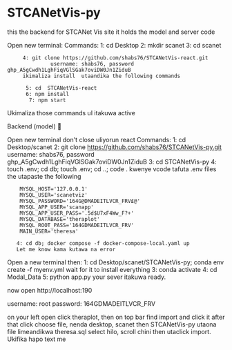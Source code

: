 # STCANetVis-py
this the backend for STCANet Vis site it holds the model and server code

Open new terminal:
     Commands:
        1: cd Desktop
         2: mkdir scanet
         3: cd scanet

         4: git clone https://github.com/shabs76/STCANetVis-react.git
                  username: shabs76, password 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
         ikimaliza install  utaandika the following commands
          
          5: cd  STCANetVis-react
          6: npm install
           7: npm start

Ukimaliza those commands uI itakuwa active

Backend (model) 🥱

Open new terminal don't close uliyorun react
Commands:
     1: cd Desktop/scanet
      2: git clone https://github.com/shabs76/STCANetVis-py.git
             username: shabs76, password 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
       3: cd STCANetVis-py
       4: touch .env; cd db; touch .env; cd ..; code .
       kwenye vcode tafuta .env files the utapaste the following

        MYSQL_HOST='127.0.0.1'
        MYSQL_USER='scanetviz'
        MYSQL_PASSWORD='164G@DMADEITLVCR_FRV£@'
        MYSQL_APP_USER='scanapp'
        MYSQL_APP_USER_PASS='.5d$U7xF4Ww_F?+'
        MYSQL_DATABASE='theraplot'
        MYSQL_ROOT_PASS='164GDMADEITLVCR_FRV'
        MAIN_USER='theresa'

       4: cd db; docker compose -f docker-compose-local.yaml up
       Let me know kama kutawa na error
Open a new terminal  then:
       1: cd Desktop/scanet/STCANetVis-py; conda env create -f myenv.yml
wait for it to install everything
       3: conda activate
       4: cd Modal_Data
       5: python app.py
your sever itakuwa ready.

now open http://localhost:190

username: root
password: 164GDMADEITLVCR_FRV

on your left open click theraplot, then on top bar find import and click it
after that click choose file, nenda desktop, scanet then STCANetVis-py utaona file limeandikwa theresa.sql select hilo, scroll chini then utaclick import. Ukifika hapo text me